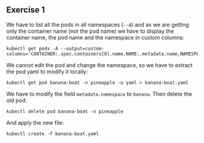 ## Exercise 1

We have to list all the pods in all namespaces (`--A`) and as we are getting only the container name (not the pod name) we have to display the container name, the pod name and the namespace in custom columns:

```
kubectl get pods -A --output=custom-columns='CONTAINER:.spec.containers[0].name,NAME:.metadata.name,NAMESPACE:.metadata.namespace'

```

We cannot edit the pod and change the namespace, so we have to extract the pod yaml to modify it locally:
```
kubectl get pod banana-boat -n pineapple -o yaml > banana-boat.yaml
```
We have to modify the field `metadata.namespace` to `banana`.
Then delete the old pod:
```
kubectl delete pod banana-boat -n pineapple
```
And apply the new file:
```
kubectl create -f banana-boat.yaml
```









